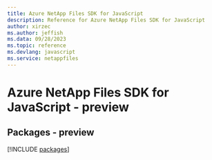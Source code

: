 ```yaml
---
title: Azure NetApp Files SDK for JavaScript
description: Reference for Azure NetApp Files SDK for JavaScript
author: xirzec
ms.author: jeffish
ms.data: 09/28/2023
ms.topic: reference
ms.devlang: javascript
ms.service: netappfiles
---
```

# Azure NetApp Files SDK for JavaScript - preview
## Packages - preview
[!INCLUDE [packages](netapp-files-index.md)]
